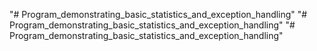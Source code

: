 "# Program_demonstrating_basic_statistics_and_exception_handling" 
"# Program_demonstrating_basic_statistics_and_exception_handling" 
"# Program_demonstrating_basic_statistics_and_exception_handling" 
